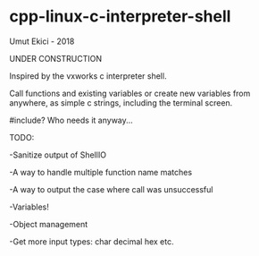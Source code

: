 # cpp-linux-c-interpreter-shell
Umut Ekici - 2018

UNDER CONSTRUCTION

Inspired by the vxworks c interpreter shell. 

Call functions and existing variables or create new variables from anywhere, as simple c strings, including the terminal screen. 

#include? Who needs it anyway...

TODO:

-Sanitize output of ShellIO

-A way to handle multiple function name matches

-A way to output the case where call was unsuccessful

-Variables!

-Object management

-Get more input types: char decimal hex etc.
